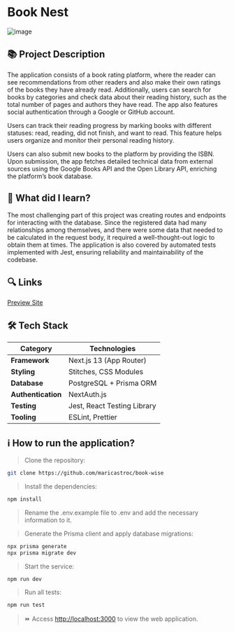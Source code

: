 # Book Nest
![image](https://github.com/user-attachments/assets/da853ec9-6255-407e-aa46-e555673bd59f)


## 📚 Project Description

The application consists of a book rating platform, where the reader can see recommendations from other readers and also make their own ratings of the books they have already read. Additionally, users can search for books by categories and check data about their reading history, such as the total number of pages and authors they have read. The app also features social authentication through a Google or GitHub account.

Users can track their reading progress by marking books with different statuses: read, reading, did not finish, and want to read. This feature helps users organize and monitor their personal reading history.

Users can also submit new books to the platform by providing the ISBN. Upon submission, the app fetches detailed technical data from external sources using the Google Books API and the Open Library API, enriching the platform’s book database.

## 📌 What did I learn?

The most challenging part of this project was creating routes and endpoints for interacting with the database. Since the registered data had many relationships among themselves, and there were some data that needed to be calculated in the request body, it required a well-thought-out logic to obtain them at times. The application is also covered by automated tests implemented with Jest, ensuring reliability and maintainability of the codebase.

## 🔍 Links
[Preview Site](https://book-wise-puce.vercel.app/)

## 🛠️ Tech Stack

| Category        | Technologies                          |
|----------------|----------------------------------------|
| **Framework**   | Next.js 13 (App Router)               |
| **Styling**     | Stitches, CSS Modules                 |
| **Database**    | PostgreSQL + Prisma ORM               |
| **Authentication** | NextAuth.js                      |
| **Testing**     | Jest, React Testing Library           |
| **Tooling**     | ESLint, Prettier                      |

## ℹ️ How to run the application?

> Clone the repository:

```bash
git clone https://github.com/maricastroc/book-wise
```

> Install the dependencies:

```bash
npm install
```

> Rename the .env.example file to .env and add the necessary information to it.

> Generate the Prisma client and apply database migrations:

```bash
npx prisma generate
npx prisma migrate dev
```

> Start the service:

```bash
npm run dev
```

> Run all tests:

```bash
npm run test
```

> ⏩ Access [http://localhost:3000](http://localhost:3000) to view the web application.
